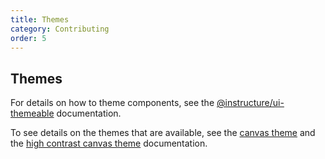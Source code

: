 ```yaml
---
title: Themes
category: Contributing
order: 5
---
```


## Themes

For details on how to theme components, see the [@instructure/ui-themeable](#themeable) documentation.

To see details on the themes that are available,
see the [canvas theme](#canvas) and the [high contrast canvas theme](#canvas-high-contrast) documentation.
